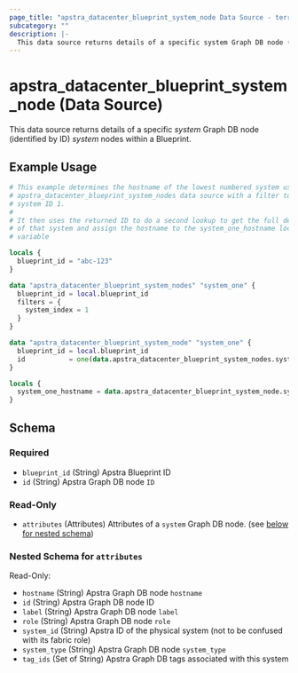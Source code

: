```yaml
---
page_title: "apstra_datacenter_blueprint_system_node Data Source - terraform-provider-apstra"
subcategory: ""
description: |-
  This data source returns details of a specific system Graph DB node (identified by ID) system nodes within a Blueprint.
---
```


# apstra_datacenter_blueprint_system_node (Data Source)

This data source returns details of a specific *system* Graph DB node (identified by ID) *system* nodes within a Blueprint.

## Example Usage

```terraform
# This example determines the hostname of the lowest numbered system using
# apstra_datacenter_blueprint_system_nodes data source with a filter to select
# system ID 1.
#
# It then uses the returned ID to do a second lookup to get the full details
# of that system and assign the hostname to the system_one_hostname local
# variable

locals {
  blueprint_id = "abc-123"
}

data "apstra_datacenter_blueprint_system_nodes" "system_one" {
  blueprint_id = local.blueprint_id
  filters = {
    system_index = 1
  }
}

data "apstra_datacenter_blueprint_system_node" "system_one" {
  blueprint_id = local.blueprint_id
  id           = one(data.apstra_datacenter_blueprint_system_nodes.system_one.ids)
}

locals {
  system_one_hostname = data.apstra_datacenter_blueprint_system_node.system_one.hostname
}
```

<!-- schema generated by tfplugindocs -->
## Schema

### Required

- `blueprint_id` (String) Apstra Blueprint ID
- `id` (String) Apstra Graph DB node `ID`

### Read-Only

- `attributes` (Attributes) Attributes of a `system` Graph DB node. (see [below for nested schema](#nestedatt--attributes))

<a id="nestedatt--attributes"></a>
### Nested Schema for `attributes`

Read-Only:

- `hostname` (String) Apstra Graph DB node `hostname`
- `id` (String) Apstra Graph DB node ID
- `label` (String) Apstra Graph DB node `label`
- `role` (String) Apstra Graph DB node `role`
- `system_id` (String) Apstra ID of the physical system (not to be confused with its fabric role)
- `system_type` (String) Apstra Graph DB node `system_type`
- `tag_ids` (Set of String) Apstra Graph DB tags associated with this system
